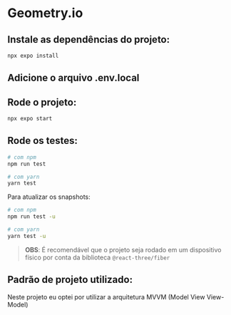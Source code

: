 # Geometry.io

## Instale as dependências do projeto:
```bash
npx expo install
```

## Adicione o arquivo .env.local

## Rode o projeto:
```bash
npx expo start
```

## Rode os testes:
```bash
# com npm
npm run test

# com yarn
yarn test
```
Para atualizar os snapshots:
```bash
# com npm
npm run test -u

# com yarn
yarn test -u
```

>**OBS**: É recomendável que o projeto seja rodado em um dispositivo físico por conta da biblioteca `@react-three/fiber`

## Padrão de projeto utilizado:
Neste projeto eu optei por utilizar a arquitetura MVVM (Model View View-Model)